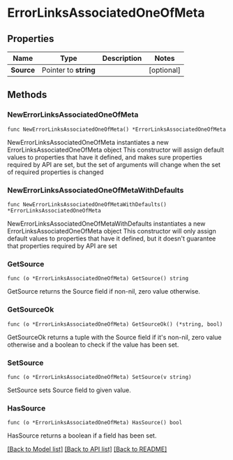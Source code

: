 # ErrorLinksAssociatedOneOfMeta

## Properties

Name | Type | Description | Notes
------------ | ------------- | ------------- | -------------
**Source** | Pointer to **string** |  | [optional] 

## Methods

### NewErrorLinksAssociatedOneOfMeta

`func NewErrorLinksAssociatedOneOfMeta() *ErrorLinksAssociatedOneOfMeta`

NewErrorLinksAssociatedOneOfMeta instantiates a new ErrorLinksAssociatedOneOfMeta object
This constructor will assign default values to properties that have it defined,
and makes sure properties required by API are set, but the set of arguments
will change when the set of required properties is changed

### NewErrorLinksAssociatedOneOfMetaWithDefaults

`func NewErrorLinksAssociatedOneOfMetaWithDefaults() *ErrorLinksAssociatedOneOfMeta`

NewErrorLinksAssociatedOneOfMetaWithDefaults instantiates a new ErrorLinksAssociatedOneOfMeta object
This constructor will only assign default values to properties that have it defined,
but it doesn't guarantee that properties required by API are set

### GetSource

`func (o *ErrorLinksAssociatedOneOfMeta) GetSource() string`

GetSource returns the Source field if non-nil, zero value otherwise.

### GetSourceOk

`func (o *ErrorLinksAssociatedOneOfMeta) GetSourceOk() (*string, bool)`

GetSourceOk returns a tuple with the Source field if it's non-nil, zero value otherwise
and a boolean to check if the value has been set.

### SetSource

`func (o *ErrorLinksAssociatedOneOfMeta) SetSource(v string)`

SetSource sets Source field to given value.

### HasSource

`func (o *ErrorLinksAssociatedOneOfMeta) HasSource() bool`

HasSource returns a boolean if a field has been set.


[[Back to Model list]](../README.md#documentation-for-models) [[Back to API list]](../README.md#documentation-for-api-endpoints) [[Back to README]](../README.md)


